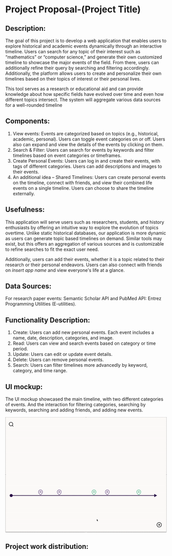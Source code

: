 # Project Proposal-(Project Title)

## Description:

The goal of this project is to develop a web application that enables users to explore historical and academic events dynamically through an interactive timeline. Users can search for any topic of their interest such as “mathematics” or “computer science,” and generate their own customized timeline to showcase the major events of the field. From there, users can additionally refine their query by searching and filtering accordingly. Additionally, the platform allows users to create and personalize their own timelines based on their topics of interest or their personal lives. 

This tool serves as a research or educational aid and can provide knowledge about how specific fields have evolved over time and even how different topics intersect. The system will aggregate various data sources for a well-rounded timeline


## Components:
1. View events: Events are categorized based on topics (e.g., historical, academic, personal). Users can toggle event categories on or off. Users also can expand and view the details of the events by clicking on them.
2. Search & Filter: Users can search for events by keywords and filter timelines based on event categories or timeframes.
3. Create Personal Events: Users can log in and create their events, with tags of different categories. Users can add descriptions and images to their events.
4. An additional idea – Shared Timelines: Users can create personal events on the timeline, connect with friends, and view their combined life events on a single timeline. Users can choose to share the timeline externally.

## Usefulness:

This application will serve users such as researchers, students, and history enthusiasts by offering an intuitive way to explore the evolution of topics overtime. Unlike static historical databases, our application is more dynamic as users can generate topic based timelines on demand. Similar tools may exist, but this offers an aggregation of various sources and is customizable to refine searches to fit the exact user need.  

Additionally, users can add their events, whether it is a topic related to their research or their personal endeavors. Users can also connect with friends on *insert app name* and view everyone's life at a glance.

## Data Sources:

For research paper events: Semantic Scholar API  and PubMed API: Entrez Programming Utilities (E-utilities). 

## Functionality Description:

1. Create: Users can add new personal events. Each event includes a name, date, description, categories, and image.
2. Read: Users can view and search events based on category or time period.
3. Update: Users can edit or update event details.
4. Delete: Users can remove personal events.
5. Search: Users can filter timelines more advancedly by keyword, category, and time range.

## UI mockup:

The UI mockup showcased the main timeline, with two different categories of events. And the interaction for filtering categories, searching by keywords, searching and adding friends, and adding new events.

![Timeline Demo](UI_MockUp.gif)

## Project work distribution:
